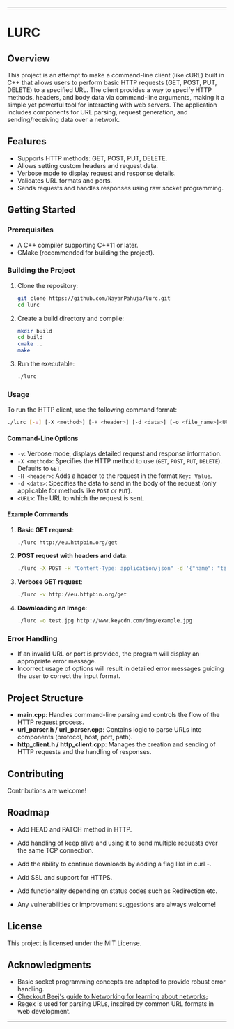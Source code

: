 
---

# LURC 

## Overview

This project is an attempt to make a command-line client (like cURL) built in C++ that allows users to perform basic HTTP requests (GET, POST, PUT, DELETE) to a specified URL. The client provides a way to specify HTTP methods, headers, and body data via command-line arguments, making it a simple yet powerful tool for interacting with web servers. The application includes components for URL parsing, request generation, and sending/receiving data over a network.

## Features

- Supports HTTP methods: GET, POST, PUT, DELETE.
- Allows setting custom headers and request data.
- Verbose mode to display request and response details.
- Validates URL formats and ports.
- Sends requests and handles responses using raw socket programming.

## Getting Started

### Prerequisites

- A C++ compiler supporting C++11 or later.
- CMake (recommended for building the project).

### Building the Project

1. Clone the repository:

   ```bash
   git clone https://github.com/NayanPahuja/lurc.git
   cd lurc
   ```

2. Create a build directory and compile:

   ```bash
   mkdir build
   cd build
   cmake ..
   make
   ```

3. Run the executable:

   ```bash
   ./lurc
   ```

### Usage

To run the HTTP client, use the following command format:

```bash
./lurc [-v] [-X <method>] [-H <header>] [-d <data>] [-o <file_name>]<URL>
```

#### Command-Line Options

- `-v`: Verbose mode, displays detailed request and response information.
- `-X <method>`: Specifies the HTTP method to use (`GET`, `POST`, `PUT`, `DELETE`). Defaults to `GET`.
- `-H <header>`: Adds a header to the request in the format `Key: Value`.
- `-d <data>`: Specifies the data to send in the body of the request (only applicable for methods like `POST` or `PUT`).
- `<URL>`: The URL to which the request is sent.

#### Example Commands

1. **Basic GET request**:

   ```bash
   ./lurc http://eu.httpbin.org/get
   ```

2. **POST request with headers and data**:

   ```bash
   ./lurc -X POST -H "Content-Type: application/json" -d '{"name": "test"}' http://eu.httpbin.org/post
   ```

3. **Verbose GET request**:

   ```bash
   ./lurc -v http://eu.httpbin.org/get
   ```

4. **Downloading an Image**:
    ```bash
    ./lurc -o test.jpg http://www.keycdn.com/img/example.jpg
    ```

### Error Handling

- If an invalid URL or port is provided, the program will display an appropriate error message.
- Incorrect usage of options will result in detailed error messages guiding the user to correct the input format.

## Project Structure

- **main.cpp**: Handles command-line parsing and controls the flow of the HTTP request process.
- **url_parser.h / url_parser.cpp**: Contains logic to parse URLs into components (protocol, host, port, path).
- **http_client.h / http_client.cpp**: Manages the creation and sending of HTTP requests and the handling of 
responses.

## Contributing

Contributions are welcome!

## Roadmap
- Add HEAD and PATCH method in HTTP.
- Add handling of keep alive and using it to send multiple requests over the same TCP connection.
- Add the ability to continue downloads by adding a flag like in curl -.
- Add SSL and support for HTTPS.
- Add functionality depending on status codes such as Redirection etc.

- Any vulnerabilities or improvement suggestions are always welcome!

## License

This project is licensed under the MIT License.

## Acknowledgments

- Basic socket programming concepts are adapted to provide robust error handling.
- [Checkout Beej's guide to Networking for learning about networks](https://beej.us/guide/bgnet/);
- Regex is used for parsing URLs, inspired by common URL formats in web development.

---
